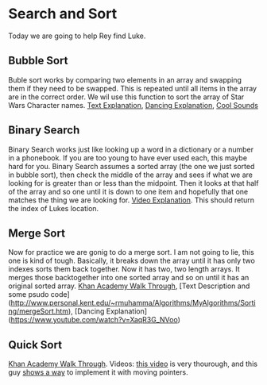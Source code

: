 # Search and Sort

Today we are going to help Rey find Luke.
 
## Bubble Sort
Buble sort works by comparing two elements in an array and swapping them if they need to be swapped.  This is repeated until all items in the array are in the correct order. We wil use this function to sort the array of Star Wars Character names.  [Text Explanation](http://www.tutorialspoint.com/data_structures_algorithms/bubble_sort_algorithm.htm), [Dancing Explanation](https://www.youtube.com/watch?v=lyZQPjUT5B4), [Cool Sounds](https://www.youtube.com/watch?v=t8g-iYGHpEA)

## Binary Search
Binary Search works just like looking up a word in a dictionary or a number in a phonebook.  If you are too young to have ever used each, this maybe hard for you.  Binary Search assumes a sorted array (the one we just sorted in bubble sort), then check the middle of the array and sees if what we are looking for is greater than or less than the midpoint.  Then it looks at that half of the array and so one until it is down to one item and hopefully that one matches the thing we are looking for.  [Video Explanation](https://www.youtube.com/watch?v=JQhciTuD3E8).  This should return the index of Lukes location.  

## Merge Sort
Now for practice we are gonig to do a merge sort. I am not going to lie, this one is kind of tough.  Basically, it breaks down the array until it has only two indexes sorts them back together.  Now it has two, two length arrays.  It merges those backtogether into one sorted array and so on until it has an original sorted array.  [Khan Academy Walk Through](https://www.khanacademy.org/computing/computer-science/algorithms/merge-sort/a/overview-of-merge-sort), [Text Description and some psudo code] (http://www.personal.kent.edu/~rmuhamma/Algorithms/MyAlgorithms/Sorting/mergeSort.htm), [Dancing Explanation] (https://www.youtube.com/watch?v=XaqR3G_NVoo)

## Quick Sort
[Khan Academy Walk Through](https://www.khanacademy.org/computing/computer-science/algorithms/quick-sort/a/overview-of-quicksort). Videos: [this video](https://www.youtube.com/watch?v=aQiWF4E8flQ) is very thourough, and this guy [shows a way](https://www.youtube.com/watch?v=MZaf_9IZCrc) to implement it with moving pointers.
